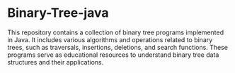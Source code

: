 # Binary-Tree-java
This repository contains a collection of binary tree programs implemented in Java. It includes various algorithms and operations related to binary trees, such as traversals, insertions, deletions, and search functions. These programs serve as educational resources to understand binary tree data structures and their applications.
